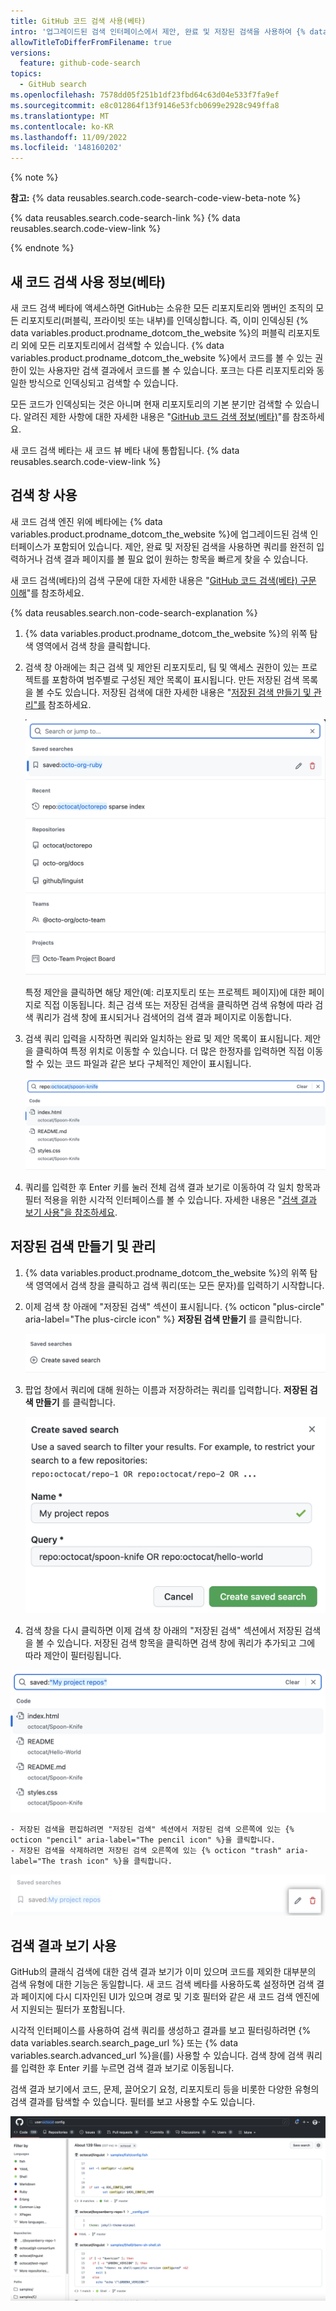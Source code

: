 ```yaml
---
title: GitHub 코드 검색 사용(베타)
intro: '업그레이드된 검색 인터페이스에서 제안, 완료 및 저장된 검색을 사용하여 {% data variables.product.prodname_dotcom_the_website %}에서 원하는 항목을 빠르게 찾을 수 있습니다.'
allowTitleToDifferFromFilename: true
versions:
  feature: github-code-search
topics:
  - GitHub search
ms.openlocfilehash: 7578dd05f251b1df23fbd64c63d04e533f7fa9ef
ms.sourcegitcommit: e8c012864f13f9146e53fcb0699e2928c949ffa8
ms.translationtype: MT
ms.contentlocale: ko-KR
ms.lasthandoff: 11/09/2022
ms.locfileid: '148160202'
---
```

{% note %}

**참고:** {% data reusables.search.code-search-code-view-beta-note %}

{% data reusables.search.code-search-link %} {% data reusables.search.code-view-link %}

{% endnote %}

## 새 코드 검색 사용 정보(베타)

새 코드 검색 베타에 액세스하면 GitHub는 소유한 모든 리포지토리와 멤버인 조직의 모든 리포지토리(퍼블릭, 프라이빗 또는 내부)를 인덱싱합니다. 즉, 이미 인덱싱된 {% data variables.product.prodname_dotcom_the_website %}의 퍼블릭 리포지토리 외에 모든 리포지토리에서 검색할 수 있습니다. {% data variables.product.prodname_dotcom_the_website %}에서 코드를 볼 수 있는 권한이 있는 사용자만 검색 결과에서 코드를 볼 수 있습니다. 포크는 다른 리포지토리와 동일한 방식으로 인덱싱되고 검색할 수 있습니다.

모든 코드가 인덱싱되는 것은 아니며 현재 리포지토리의 기본 분기만 검색할 수 있습니다. 알려진 제한 사항에 대한 자세한 내용은 "[GitHub 코드 검색 정보(베타)](/search-github/github-code-search/about-github-code-search#limitations)"를 참조하세요.

새 코드 검색 베타는 새 코드 뷰 베타 내에 통합됩니다. {% data reusables.search.code-view-link %}

## 검색 창 사용

새 코드 검색 엔진 위에 베타에는 {% data variables.product.prodname_dotcom_the_website %}에 업그레이드된 검색 인터페이스가 포함되어 있습니다. 제안, 완료 및 저장된 검색을 사용하면 쿼리를 완전히 입력하거나 검색 결과 페이지를 볼 필요 없이 원하는 항목을 빠르게 찾을 수 있습니다.

새 코드 검색(베타)의 검색 구문에 대한 자세한 내용은 "[GitHub 코드 검색(베타) 구문 이해](/search-github/github-code-search/understanding-github-code-search-syntax)"를 참조하세요.

{% data reusables.search.non-code-search-explanation %}

1. {% data variables.product.prodname_dotcom_the_website %}의 위쪽 탐색 영역에서 검색 창을 클릭합니다.
1. 검색 창 아래에는 최근 검색 및 제안된 리포지토리, 팀 및 액세스 권한이 있는 프로젝트를 포함하여 범주별로 구성된 제안 목록이 표시됩니다. 만든 저장된 검색 목록을 볼 수도 있습니다. 저장된 검색에 대한 자세한 내용은 "[저장된 검색 만들기 및 관리"를](#creating-and-managing-saved-searches) 참조하세요.

    ![제안 및 저장된 검색이 있는 검색 창](/assets/images/help/search/code-search-beta-search-bar.png)

    특정 제안을 클릭하면 해당 제안(예: 리포지토리 또는 프로젝트 페이지)에 대한 페이지로 직접 이동됩니다. 최근 검색 또는 저장된 검색을 클릭하면 검색 유형에 따라 검색 쿼리가 검색 창에 표시되거나 검색어의 검색 결과 페이지로 이동합니다.

1. 검색 쿼리 입력을 시작하면 쿼리와 일치하는 완료 및 제안 목록이 표시됩니다. 제안을 클릭하여 특정 위치로 이동할 수 있습니다. 더 많은 한정자를 입력하면 직접 이동할 수 있는 코드 파일과 같은 보다 구체적인 제안이 표시됩니다.
   
   ![쿼리 및 코드 제안이 있는 검색 창](/assets/images/help/search/code-search-beta-search-bar-code-suggestions.png)

1.  쿼리를 입력한 후 Enter 키를 눌러 전체 검색 결과 보기로 이동하여 각 일치 항목과 필터 적용을 위한 시각적 인터페이스를 볼 수 있습니다. 자세한 내용은 "[검색 결과 보기 사용"을 참조하세요](#using-the-search-results-view).

## 저장된 검색 만들기 및 관리

1. {% data variables.product.prodname_dotcom_the_website %}의 위쪽 탐색 영역에서 검색 창을 클릭하고 검색 쿼리(또는 모든 문자)를 입력하기 시작합니다.
1. 이제 검색 창 아래에 "저장된 검색" 섹션이 표시됩니다. {% octicon "plus-circle" aria-label="The plus-circle icon" %} **저장된 검색 만들기** 를 클릭합니다.

    ![검색 창의 "저장된 검색 만들기" 단추](/assets/images/help/search/code-search-beta-create-saved-search.png)

1. 팝업 창에서 쿼리에 대해 원하는 이름과 저장하려는 쿼리를 입력합니다. **저장된 검색 만들기** 를 클릭합니다.

    !["저장된 검색 만들기" 창](/assets/images/help/search/code-search-beta-create-saved-search-window.png)

1. 검색 창을 다시 클릭하면 이제 검색 창 아래의 "저장된 검색" 섹션에서 저장된 검색을 볼 수 있습니다. 저장된 검색 항목을 클릭하면 검색 창에 쿼리가 추가되고 그에 따라 제안이 필터링됩니다.

  ![검색 창에서 저장된 검색 사용](/assets/images/help/search/code-search-beta-saved-search-in-search-bar.png)

    - 저장된 검색을 편집하려면 "저장된 검색" 섹션에서 저장된 검색 오른쪽에 있는 {% octicon "pencil" aria-label="The pencil icon" %}을 클릭합니다. 
    - 저장된 검색을 삭제하려면 저장된 검색 오른쪽에 있는 {% octicon "trash" aria-label="The trash icon" %}을 클릭합니다.

  ![저장된 검색을 편집하거나 삭제하는 단추](/assets/images/help/search/code-search-beta-edit-or-delete-saved-search.png)

## 검색 결과 보기 사용

GitHub의 클래식 검색에 대한 검색 결과 보기가 이미 있으며 코드를 제외한 대부분의 검색 유형에 대한 기능은 동일합니다. 새 코드 검색 베타를 사용하도록 설정하면 검색 결과 페이지에 다시 디자인된 UI가 있으며 경로 및 기호 필터와 같은 새 코드 검색 엔진에서 지원되는 필터가 포함됩니다.

시각적 인터페이스를 사용하여 검색 쿼리를 생성하고 결과를 보고 필터링하려면 {% data variables.search.search_page_url %} 또는 {% data variables.search.advanced_url %}을(를) 사용할 수 있습니다. 검색 창에 검색 쿼리를 입력한 후 Enter 키를 누르면 검색 결과 보기로 이동됩니다.

검색 결과 보기에서 코드, 문제, 끌어오기 요청, 리포지토리 등을 비롯한 다양한 유형의 검색 결과를 탐색할 수 있습니다. 필터를 보고 사용할 수도 있습니다.

![검색 결과 보기](/assets/images/help/search/code-search-beta-results-view.png)
